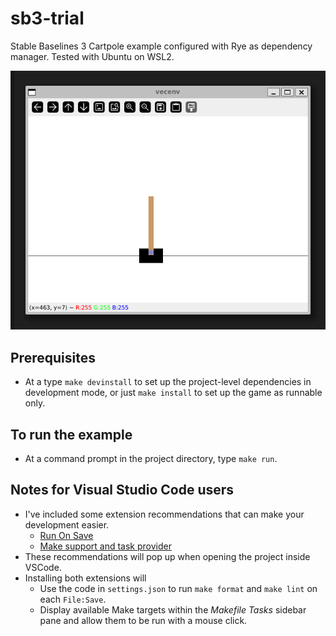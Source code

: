 # sb3-trial

Stable Baselines 3 Cartpole example configured with Rye as dependency manager.
Tested with Ubuntu on WSL2.

<img src="cartpole.png">

## Prerequisites
* At a type `make devinstall` to set up the project-level dependencies in development mode, or just `make install` to set up the game as runnable only.

## To run the example
* At a command prompt in the project directory, type `make run`.

## Notes for Visual Studio Code users
* I've included some extension recommendations that can make your development easier.
  * [Run On Save](https://marketplace.visualstudio.com/items?itemName=emeraldwalk.RunOnSave)
  * [Make support and task provider](https://marketplace.visualstudio.com/items?itemName=carlos-algms.make-task-provider)
* These recommendations will pop up when opening the project inside VSCode.
* Installing both extensions will
  * Use the code in `settings.json` to run `make format` and `make lint` on each `File:Save`.
  * Display available Make targets within the _Makefile Tasks_ sidebar pane and allow them to be run with a mouse click.
